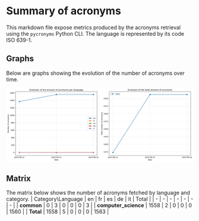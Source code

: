 # Summary of acronyms

This markdown file expose metrics produced by the acronyms retrieval using the `pycronyms` Python CLI. The language is represented by its code ISO 639-1.


## Graphs

Below are graphs showing the evolution of the number of acronyms over time.

![acronyms_graph](/pycronyms/pycronyms_output/acronyms_graph.png)



## Matrix

The matrix below shows the number of acronyms fetched by language and category.
| Category\Language | en | fr | es | de | it | Total |
| - | - | - | - | - | - | - |
| **common** | 0 | 3 | 0 | 0 | 0 | 3 |
| **computer_science** | 1558 | 2 | 0 | 0 | 0 | 1560 |
| **Total** | 1558 | 5 | 0 | 0 | 0 | 1563 |

